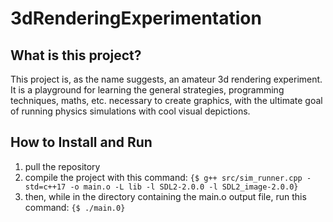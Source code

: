 # 3dRenderingExperimentation

## What is this project?

  This project is, as the name suggests, an amateur 3d rendering experiment. It is a playground for learning the general strategies, programming techniques, maths, etc. necessary to create graphics, with the ultimate goal of running physics simulations with cool visual depictions. 
  
## How to Install and Run
  1. pull the repository
  2. compile the project with this command:
     `{$ g++ src/sim_runner.cpp -std=c++17 -o main.o -L lib -l SDL2-2.0.0 -l SDL2_image-2.0.0}`
  3. then, while in the directory containing the main.o output file, run this command:
     `{$ ./main.0}`
